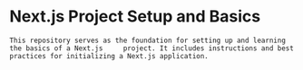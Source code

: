 # Next.js Project Setup and Basics

```This repository serves as the foundation for setting up and learning the basics of a Next.js     project. It includes instructions and best practices for initializing a Next.js application. ```
